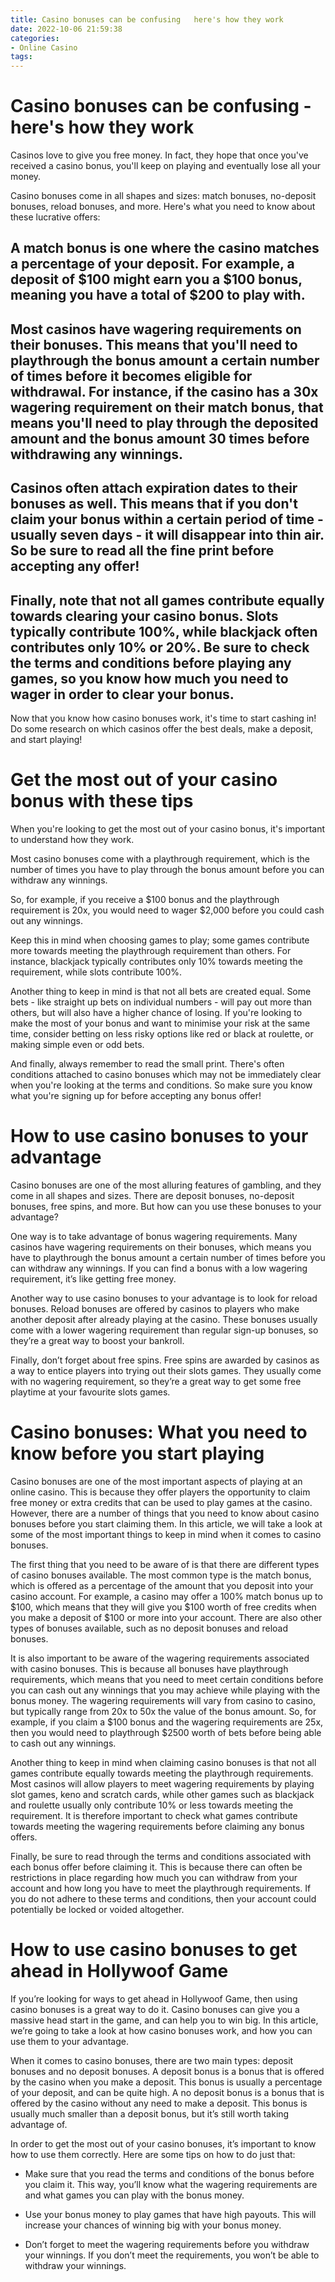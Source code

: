 ```yaml
---
title: Casino bonuses can be confusing   here's how they work 
date: 2022-10-06 21:59:38
categories:
- Online Casino
tags:
---
```



#  Casino bonuses can be confusing - here's how they work 

Casinos love to give you free money. In fact, they hope that once you've received a casino bonus, you'll keep on playing and eventually lose all your money. 

Casino bonuses come in all shapes and sizes: match bonuses, no-deposit bonuses, reload bonuses, and more. Here's what you need to know about these lucrative offers: 

## A match bonus is one where the casino matches a percentage of your deposit. For example, a deposit of $100 might earn you a $100 bonus, meaning you have a total of $200 to play with. 

## Most casinos have wagering requirements on their bonuses. This means that you'll need to playthrough the bonus amount a certain number of times before it becomes eligible for withdrawal. For instance, if the casino has a 30x wagering requirement on their match bonus, that means you'll need to play through the deposited amount and the bonus amount 30 times before withdrawing any winnings. 

## Casinos often attach expiration dates to their bonuses as well. This means that if you don't claim your bonus within a certain period of time - usually seven days - it will disappear into thin air. So be sure to read all the fine print before accepting any offer! 

## Finally, note that not all games contribute equally towards clearing your casino bonus. Slots typically contribute 100%, while blackjack often contributes only 10% or 20%. Be sure to check the terms and conditions before playing any games, so you know how much you need to wager in order to clear your bonus. 

Now that you know how casino bonuses work, it's time to start cashing in! Do some research on which casinos offer the best deals, make a deposit, and start playing!

#  Get the most out of your casino bonus with these tips 

When you're looking to get the most out of your casino bonus, it's important to understand how they work. 

Most casino bonuses come with a playthrough requirement, which is the number of times you have to play through the bonus amount before you can withdraw any winnings. 

So, for example, if you receive a $100 bonus and the playthrough requirement is 20x, you would need to wager $2,000 before you could cash out any winnings. 

Keep this in mind when choosing games to play; some games contribute more towards meeting the playthrough requirement than others. For instance, blackjack typically contributes only 10% towards meeting the requirement, while slots contribute 100%. 

Another thing to keep in mind is that not all bets are created equal. Some bets - like straight up bets on individual numbers - will pay out more than others, but will also have a higher chance of losing. If you're looking to make the most of your bonus and want to minimise your risk at the same time, consider betting on less risky options like red or black at roulette, or making simple even or odd bets. 

And finally, always remember to read the small print. There's often conditions attached to casino bonuses which may not be immediately clear when you're looking at the terms and conditions. So make sure you know what you're signing up for before accepting any bonus offer!

#  How to use casino bonuses to your advantage 

Casino bonuses are one of the most alluring features of gambling, and they come in all shapes and sizes. There are deposit bonuses, no-deposit bonuses, free spins, and more. But how can you use these bonuses to your advantage?

One way is to take advantage of bonus wagering requirements. Many casinos have wagering requirements on their bonuses, which means you have to playthrough the bonus amount a certain number of times before you can withdraw any winnings. If you can find a bonus with a low wagering requirement, it’s like getting free money.

Another way to use casino bonuses to your advantage is to look for reload bonuses. Reload bonuses are offered by casinos to players who make another deposit after already playing at the casino. These bonuses usually come with a lower wagering requirement than regular sign-up bonuses, so they’re a great way to boost your bankroll.

Finally, don’t forget about free spins. Free spins are awarded by casinos as a way to entice players into trying out their slots games. They usually come with no wagering requirement, so they’re a great way to get some free playtime at your favourite slots games.

#  Casino bonuses: What you need to know before you start playing 

Casino bonuses are one of the most important aspects of playing at an online casino. This is because they offer players the opportunity to claim free money or extra credits that can be used to play games at the casino. However, there are a number of things that you need to know about casino bonuses before you start claiming them. In this article, we will take a look at some of the most important things to keep in mind when it comes to casino bonuses.

The first thing that you need to be aware of is that there are different types of casino bonuses available. The most common type is the match bonus, which is offered as a percentage of the amount that you deposit into your casino account. For example, a casino may offer a 100% match bonus up to $100, which means that they will give you $100 worth of free credits when you make a deposit of $100 or more into your account. There are also other types of bonuses available, such as no deposit bonuses and reload bonuses.

It is also important to be aware of the wagering requirements associated with casino bonuses. This is because all bonuses have playthrough requirements, which means that you need to meet certain conditions before you can cash out any winnings that you may achieve while playing with the bonus money. The wagering requirements will vary from casino to casino, but typically range from 20x to 50x the value of the bonus amount. So, for example, if you claim a $100 bonus and the wagering requirements are 25x, then you would need to playthrough $2500 worth of bets before being able to cash out any winnings.

Another thing to keep in mind when claiming casino bonuses is that not all games contribute equally towards meeting the playthrough requirements. Most casinos will allow players to meet wagering requirements by playing slot games, keno and scratch cards, while other games such as blackjack and roulette usually only contribute 10% or less towards meeting the requirement. It is therefore important to check what games contribute towards meeting the wagering requirements before claiming any bonus offers.

Finally, be sure to read through the terms and conditions associated with each bonus offer before claiming it. This is because there can often be restrictions in place regarding how much you can withdraw from your account and how long you have to meet the playthrough requirements. If you do not adhere to these terms and conditions, then your account could potentially be locked or voided altogether.

#  How to use casino bonuses to get ahead in Hollywoof Game

If you’re looking for ways to get ahead in Hollywoof Game, then using casino bonuses is a great way to do it. Casino bonuses can give you a massive head start in the game, and can help you to win big. In this article, we’re going to take a look at how casino bonuses work, and how you can use them to your advantage.

When it comes to casino bonuses, there are two main types: deposit bonuses and no deposit bonuses. A deposit bonus is a bonus that is offered by the casino when you make a deposit. This bonus is usually a percentage of your deposit, and can be quite high. A no deposit bonus is a bonus that is offered by the casino without any need to make a deposit. This bonus is usually much smaller than a deposit bonus, but it’s still worth taking advantage of.

In order to get the most out of your casino bonuses, it’s important to know how to use them correctly. Here are some tips on how to do just that:

- Make sure that you read the terms and conditions of the bonus before you claim it. This way, you’ll know what the wagering requirements are and what games you can play with the bonus money.

- Use your bonus money to play games that have high payouts. This will increase your chances of winning big with your bonus money.

- Don’t forget to meet the wagering requirements before you withdraw your winnings. If you don’t meet the requirements, you won’t be able to withdraw your winnings.
